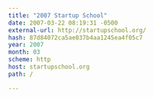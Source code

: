 ```yaml
---
title: "2007 Startup School"
date: 2007-03-22 08:19:31 -0500
external-url: http://startupschool.org/
hash: 87d84072ca5ae037b4aa1245ea4f05c7
year: 2007
month: 03
scheme: http
host: startupschool.org
path: /

---
```



